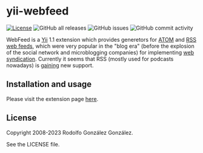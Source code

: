 # yii-webfeed

[![License](https://img.shields.io/badge/License-BSD_3--Clause-blue.svg)](https://opensource.org/licenses/BSD-3-Clause)
![GitHub all releases](https://img.shields.io/github/downloads/rgglez/yii-webfeed/total) 
![GitHub issues](https://img.shields.io/github/issues/rgglez/yii-webfeed) 
![GitHub commit activity](https://img.shields.io/github/commit-activity/y/rgglez/yii-webfeed)

WebFeed is a [Yii](https://yiiframework.com) 1.1 extension which provides generetors for [ATOM](https://en.wikipedia.org/wiki/Atom_(web_standard)) and [RSS](https://en.wikipedia.org/wiki/RSS) [web feeds](https://en.wikipedia.org/wiki/Web_feed), which were very popular in the "blog era" (before the explosion of the social network and microblogging companies) for implementing [web syndication](https://en.wikipedia.org/wiki/Web_syndication). Currently it seems that RSS (mostly used for podcasts nowadays) is [gaining](https://www.theverge.com/2021/10/8/22716813/google-chrome-follow-button-rss-reader) new support.

## Installation and usage

Please visit the extension page [here](https://www.yiiframework.com/extension/webfeed).

## License

Copyright 2008-2023 Rodolfo González González.

See the LICENSE file.
